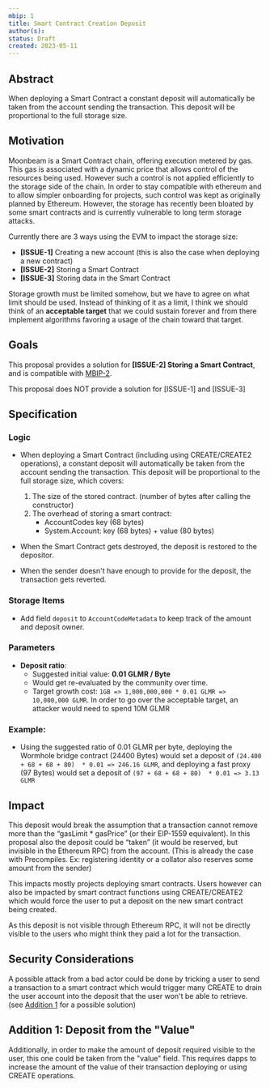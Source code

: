 ```yaml
---
mbip: 1
title: Smart Contract Creation Deposit
author(s):
status: Draft
created: 2023-05-11
---
```


## Abstract

When deploying a Smart Contract a constant deposit will automatically be taken from the account sending the transaction. This deposit will be proportional to the full storage size.

## Motivation

Moonbeam is a Smart Contract chain, offering execution metered by gas.
This gas is associated with a dynamic price that allows control of the resources being used.
However such a control is not applied efficiently to the storage side of the chain. In order to stay compatible with ethereum and to allow simpler onboarding for projects, such control was kept as originally planned by Ethereum.
However, the storage has recently been bloated by some smart contracts and is currently vulnerable to long term storage attacks.

Currently there are 3 ways using the EVM to impact the storage size:

- **[ISSUE-1]** Creating a new account (this is also the case when deploying a new contract)
- **[ISSUE-2]** Storing a Smart Contract
- **[ISSUE-3]** Storing data in the Smart Contract

Storage growth must be limited somehow, but we have to agree on what limit should be used.
Instead of thinking of it as a limit, I think we should think of an **acceptable target** that we
could sustain forever and from there implement algorithms favoring a usage of the chain toward that target.

## Goals

This proposal provides a solution for **[ISSUE-2] Storing a Smart Contract**, and is compatible with [MBIP-2](MBIP-2.md).

This proposal does NOT provide a solution for [ISSUE-1] and [ISSUE-3]

## Specification

### Logic

- When deploying a Smart Contract (including using CREATE/CREATE2 operations), a constant deposit will automatically be taken from the account sending the transaction. This deposit will be proportional to the full storage size, which covers:
  1. The size of the stored contract. (number of bytes after calling the constructor)
  2. The overhead of storing a smart contract:
      - AccountCodes key (68 bytes)
      - System.Account: key (68 bytes) + value (80 bytes)

- When the Smart Contract gets destroyed, the deposit is restored to the depositor.

- When the sender doesn't have enough to provide for the deposit, the transaction gets reverted.

### Storage Items

- Add field `deposit` to `AccountCodeMetadata` to keep track of the amount and deposit owner.

### Parameters

- **Deposit ratio**:
  - Suggested initial value: **0.01 GLMR / Byte**
  - Would get re-evaluated by the community over time.
  - Target growth cost: `1GB => 1,000,000,000 * 0.01 GLMR => 10,000,000 GLMR`. In order to go over the acceptable target, an attacker would need to spend 10M GLMR

### Example:

- Using the suggested ratio of 0.01 GLMR per byte, deploying the Wormhole bridge
  contract (24400 Bytes) would set a deposit of `(24.400 + 68 + 68 + 80)  * 0.01 => 246.16 GLMR`, and deploying a fast proxy (97 Bytes) would set a deposit of `(97 + 68 + 68 + 80)  * 0.01 => 3.13 GLMR`


## Impact

This deposit would break the assumption that a transaction cannot remove more than the “gasLimit * gasPrice” (or their EIP-1559 equivalent). In this proposal also the deposit could be “taken” (it would be reserved, but invisible in the Ethereum RPC) from the account.
(This is already the case with Precompiles. Ex: registering identity or a collator also reserves some amount from the sender)

This impacts mostly projects deploying smart contracts. Users however can also be impacted by smart contract functions using CREATE/CREATE2 which would force the user to put a deposit on the new smart contract being created.

As this deposit is not visible through Ethereum RPC, it will not be directly visible to the users who might think they paid a lot for the transaction.

## Security Considerations

A possible attack from a bad actor could be done by tricking a user to send a transaction to a smart contract which would trigger many CREATE to drain the user account into the deposit that the user won't be able to retrieve. (see [Addition 1](#addition-1-deposit-from-the-value) for a possible solution)


## Addition 1: Deposit from the "Value"

Additionally, in order to make the amount of deposit required visible to the user, this one could be taken from the "value" field. This requires dapps to increase the amount of the value of their transaction deploying or using CREATE operations.

